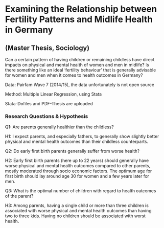 #  Examining the Relationship between Fertility Patterns and Midlife Health in Germany 
## (Master Thesis, Sociology)

Can a certain pattern of having children or remaining childless have direct impacts on physical and mental health of women and men in midlife? Is there something like an ideal ‘fertility behaviour’ that is generally advisable for women and men when it comes to health outcomes in Germany?

Data:   Pairfam Wave 7 (2014/15), the data unfortunately is not open source

Method: Multiple Linear Regression, using Stata

Stata-Dofiles and PDF-Thesis are uploaded



### Research Questions & Hypothesis

Q1: Are parents generally healthier than the childless?

H1: I expect parents, and especially fathers, to generally show slightly better physical
and mental health outcomes than their childless counterparts.


Q2: Do early first birth parents generally suffer from worse health?

H2: Early first birth parents (here up to 22 years) should generally have worse physical and mental health outcomes compared to other parents, mostly moderated through socio economic factors. The optimum age for first birth should lay around age 30 for women and a few years later for men.


Q3: What is the optimal number of children with regard to health outcomes of the parent?

H3: Among parents, having a single child or more than three children is associated
with worse physical and mental health outcomes than having two to three kids. Having no children should be associated with worst health.
